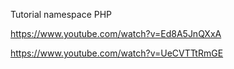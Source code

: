 Tutorial namespace PHP

https://www.youtube.com/watch?v=Ed8A5JnQXxA

https://www.youtube.com/watch?v=UeCVTTtRmGE
